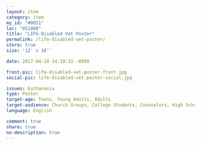 ```yaml
---
layout: item
category: item
my_id: "#0051"
loc: "051000"
title: "LIFE-Disabled Vet Poster"
permalink: /life-disabled-vet-poster/
store: true
size: '12″ x 18″'

date: 2017-04-10 14:19:33 -0500

front-pic: life-disabled-vet-poster-front.jpg
social-pic: life-disabled-vet-poster-social.jpg

issues: Euthanasia
type: Poster
target-age: Teens, Young Adults, Adults
target-audience: Church Groups, College Students, Counselors, High School Students
language: English

comment: true
share: true
no-description: true
---
```

